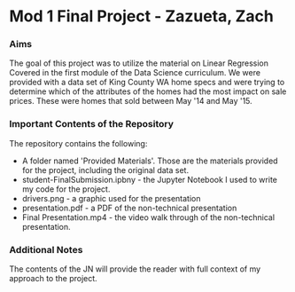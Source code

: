# Mod 1 Final Project - Zazueta, Zach

### Aims
The goal of this project was to utilize the material on Linear Regression Covered in the first module of the Data Science curriculum. We were provided with a data set of King County WA home specs and were trying to determine which of the attributes of the homes had the most impact on sale prices. These were homes that sold between May '14 and May '15.

### Important Contents of the Repository
The repository contains the following:
* A folder named 'Provided Materials'. Those are the materials provided for the project, including the original data set.
* student-FinalSubmission.ipbny - the Jupyter Notebook I used to write my code for the project.
* drivers.png - a graphic used for the presentation
* presentation.pdf - a PDF of the non-technical presentation
* Final Presentation.mp4 - the video walk through of the non-technical presentation.

### Additional Notes
The contents of the JN will provide the reader with full context of my approach to the project.
